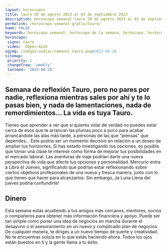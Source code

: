 ```yaml
---
layout: horoscopos
title: tauro 28 de agosto 2023 al 03 de septiembre 2023 
description: Horóscopo semanal tauro 28 de agosto 2023 al 03 de septiembre 2023. Semana de reflexión Tauro, pero no pares por nadie, reflexiona mientras sales por ahí y te lo pasas bien, y nada de lamentaciones, nada de remordimientos… La vida es tuya Tauro. 
permalink: /horoscopo-semanal-gratis/tauro/
home: FALSE
keywords: horóscopo semanal, horóscopo de la semana, horóscopo, horóscopo gratis,horóscopos, horóscopo esperanza gracia, horoscopos tauro la semana, horóscopos gratis, Tarot, Astrologia, Zodíaco, tauro, horoscopo gratis, semanal
horoscopo:
 signo: tauro
 video: -DQpmrrAIeU
ogimg: /images/zodiac/semanal_tauro.png#2023-08-28
sitemap:
 priority: 1
 changefreq: 'weekly'
 lastmod: '2023-08-28'
---
```




## Semana de reflexión Tauro, pero no pares por nadie, reflexiona mientras sales por ahí y te lo pasas bien, y nada de lamentaciones, nada de remordimientos… La vida es tuya Tauro. 

Tienes que aprender a ver que si quieres volar de verdad no puedes estar cerca de esos que te arrancan las plumas poco a poco para acabar arrancándote las alas más tarde, 
 a personas de las que “piensas” que dependes…
Este podría ser un momento decisivo en relación a un deseo de ampliar tus horizontes. Si has estado investigando tus opciones, es posible que tomar una clase te interese como forma de mejorar tus posibilidades en el mercado laboral. Las aventuras de viaje podrían darte una nueva perspectiva de vida que afecte tus opciones y personalidad. Mercurio entra a Libra el Jueves, significando que podrías estar reflexionando sobre ciertos objetivos profesionales de una nueva y fresca manera, junto con lo que tienes que hacer para alcanzarlos. Sin embargo, ¡la Luna Llena del jueves podría confundirte!

## Dinero

Esta semana estás acudiendo a tus amigos más cercanos, mentores, socios o compañeros para obtener más información financiera y apoyo. Puede ser tan simple como poner una idea de negocios en marcha durante el desayuno o el asesoramiento en un nuevo y complicado plan de negocios. De cualquier manera, te diriges a un nuevo tiempo de suerte y creatividad. No te encuentras solo/a en lo que estás haciendo ahora. Todos los ojos están puestos en ti y la gente llama a tu éxito.